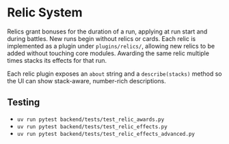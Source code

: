 # Relic System

Relics grant bonuses for the duration of a run, applying at run start and during battles.
New runs begin without relics or cards.
Each relic is implemented as a plugin under `plugins/relics/`, allowing new relics
to be added without touching core modules. Awarding the same relic multiple times stacks its effects for that run.

Each relic plugin exposes an `about` string and a `describe(stacks)` method so the
UI can show stack-aware, number-rich descriptions.

## Testing
- `uv run pytest backend/tests/test_relic_awards.py`
- `uv run pytest backend/tests/test_relic_effects.py`
- `uv run pytest backend/tests/test_relic_effects_advanced.py`
